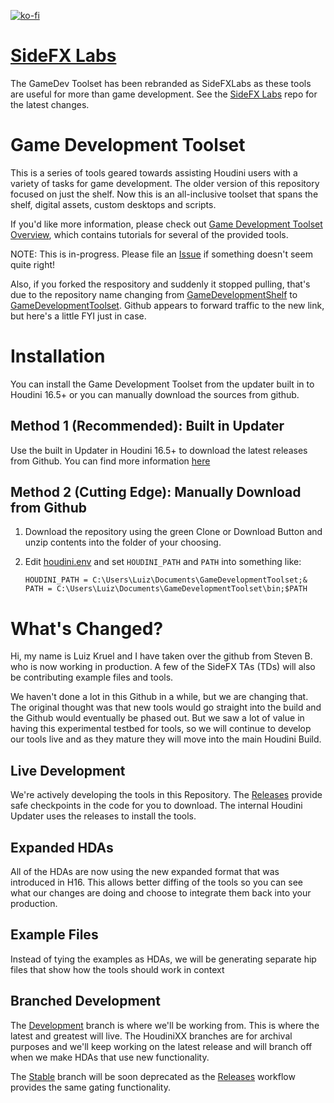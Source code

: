 [![ko-fi](https://ko-fi.com/img/githubbutton_sm.svg)](https://ko-fi.com/E1E8TLH0X)
# [SideFX Labs](https://github.com/sideeffects/SideFXLabs)
The GameDev Toolset has been rebranded as SideFXLabs as these tools are useful for more than game development. See the [SideFX Labs](https://github.com/sideeffects/SideFXLabs) repo for the latest changes.

# Game Development Toolset

This is a series of tools geared towards assisting Houdini users with a variety of tasks for game development. The older version of this repository focused on just the shelf. Now this is an all-inclusive toolset that spans the shelf, digital assets, custom desktops and scripts.

If you'd like more information, please check out [Game Development Toolset Overview](https://www.sidefx.com/tutorials/game-development-toolset-overview/), which contains tutorials for several of the provided tools. 

NOTE: This is in-progress. Please file an [Issue](https://github.com/sideeffects/GameDevelopmentToolset/issues) if something doesn't seem quite right!

Also, if you forked the respository and suddenly it stopped pulling, that's due to the repository name changing from [GameDevelopmentShelf](https://github.com/sideeffects/GameDevelopmentShelf/) to [GameDevelopmentToolset](https://github.com/sideeffects/GameDevelopmentToolset/). Github appears to forward traffic to the new link, but here's a little FYI just in case.

# Installation

You can install the Game Development Toolset from the updater built in to Houdini 16.5+ or you can manually download the sources from github.

## Method 1 (Recommended): Built in Updater

Use the built in Updater in Houdini 16.5+ to download the latest releases from Github. You can find more information [here](https://www.sidefx.com/tutorials/game-dev-toolset-installation/)

## Method 2 (Cutting Edge): Manually Download from Github

1. Download the repository using the green Clone or Download Button and unzip contents into the folder of your choosing.

2. Edit [houdini.env](https://www.sidefx.com/docs/houdini/basics/config_env#setting-environment-variables) and set `HOUDINI_PATH` and `PATH` into something like:

    ```
    HOUDINI_PATH = C:\Users\Luiz\Documents\GameDevelopmentToolset;&
    PATH = C:\Users\Luiz\Documents\GameDevelopmentToolset\bin;$PATH
    ```

# What's Changed?
Hi, my name is Luiz Kruel and I have taken over the github from Steven B. who is now working in production. A few of the SideFX TAs (TDs) will also be contributing example files and tools.

We haven't done a lot in this Github in a while, but we are changing that. The original thought was that new tools would go straight into the build and the Github would eventually be phased out.
But we saw a lot of value in having this experimental testbed for tools, so we will continue to develop our tools live and as they mature they will move into the main Houdini Build.

## Live Development
We're actively developing the tools in this Repository. The [Releases](https://github.com/sideeffects/GameDevelopmentToolset/releases) provide safe checkpoints in the code for you to download. The internal Houdini Updater uses the releases to install the tools.  

## Expanded HDAs
All of the HDAs are now using the new expanded format that was introduced in H16. This allows better diffing of the tools so you can see what our changes are doing and choose to integrate them back into your production.

## Example Files
Instead of tying the examples as HDAs, we will be generating separate hip files that show how the tools should work in context

## Branched Development
The [Development](https://github.com/sideeffects/GameDevelopmentToolset/tree/Development) branch is where we'll be working from. This is where the latest and greatest will live. The HoudiniXX branches are for archival purposes and we'll keep working on the latest release and will branch off when we make HDAs that use new functionality. 

The [Stable](https://github.com/sideeffects/GameDevelopmentToolset/tree/Stable) branch will be soon deprecated as the [Releases](https://github.com/sideeffects/GameDevelopmentToolset/releases) workflow provides the same gating functionality. 

